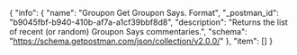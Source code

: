 {
  "info": {
    "name": "Groupon Get Groupon Says. Format",
    "_postman_id": "b9045fbf-b940-410b-af7a-a1cf39bbf8d8",
    "description": "Returns the list of recent (or random) Groupon Says commentaries.",
    "schema": "https://schema.getpostman.com/json/collection/v2.0.0/"
  },
  "item": []
}